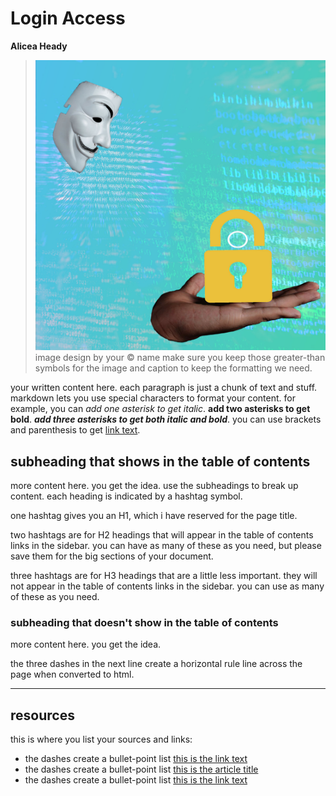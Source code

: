 # Login Access

**Alicea Heady**


> ![image title/alternative text](lockd-in-.jpg)
> image design by your &copy; name
> make sure you keep those greater-than symbols for the image and caption to keep the formatting we need.

your written content here. each paragraph is just a chunk of text and stuff. markdown lets you use special characters to format your content. for example, you can *add one asterisk to get italic*. **add two asterisks to get bold**. ***add three asterisks to get both italic and bold***. you can use brackets and parenthesis to get [link text](https://chad-bennett.github.io/web-research/).

## subheading that shows in the table of contents

more content here. you get the idea. use the subheadings to break up content. each heading is indicated by a hashtag symbol.

one hashtag gives you an H1, which i have reserved for the page title.

two hashtags are for H2 headings that will appear in the table of contents links in the sidebar. you can have as many of these as you need, but please save them for the big sections of your document.

three hashtags are for H3 headings that are a little less important. they will not appear in the table of contents links in the sidebar. you can use as many of these as you need.

### subheading that doesn't show in the table of contents

more content here. you get the idea.

the three dashes in the next line create a horizontal rule line across the page when converted to html.

---

## resources

this is where you list your sources and links:

- the dashes create a bullet-point list [this is the link text](https://chad-bennett.github.io/web-research/)
- the dashes create a bullet-point list [this is the article title](https://chad-bennett.github.io/web-research/)
- the dashes create a bullet-point list [this is the link text](https://chad-bennett.github.io/web-research/)

